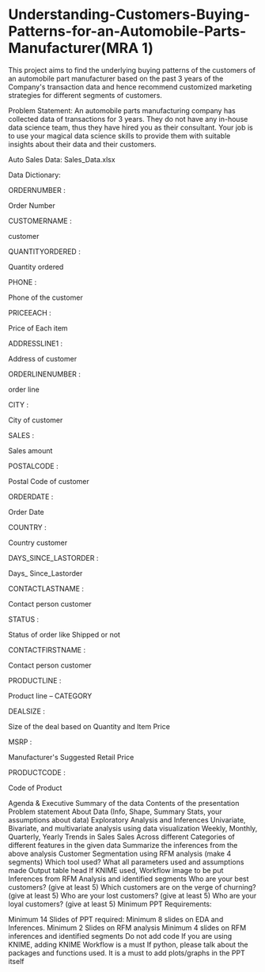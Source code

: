 # Understanding-Customers-Buying-Patterns-for-an-Automobile-Parts-Manufacturer(MRA 1)
This project aims to find the underlying buying patterns of the customers of an automobile part manufacturer based on the past 3 years of the Company's transaction data and hence recommend customized marketing strategies for different segments of customers.

Problem Statement: An automobile parts manufacturing company has collected data of transactions for 3 years. They do not have any in-house data science team, thus they have hired you as their consultant. Your job is to use your magical data science skills to provide them with suitable insights about their data and their customers.

Auto Sales Data: Sales_Data.xlsx

Data Dictionary:

ORDERNUMBER :

Order Number

CUSTOMERNAME :

customer

QUANTITYORDERED :

Quantity ordered

PHONE :

Phone of the customer

PRICEEACH :

Price of Each item

ADDRESSLINE1 :

Address of customer

ORDERLINENUMBER :

order line

CITY :

City of customer

SALES :

Sales amount

POSTALCODE :

Postal Code of customer

ORDERDATE :

Order Date

COUNTRY :

Country customer

DAYS_SINCE_LASTORDER :

Days_ Since_Lastorder

CONTACTLASTNAME :

Contact person customer

STATUS :

Status of order like Shipped or not

CONTACTFIRSTNAME :

Contact person customer

PRODUCTLINE :

Product line – CATEGORY

DEALSIZE :

Size of the deal based on Quantity and Item Price

MSRP :

Manufacturer's Suggested Retail Price

PRODUCTCODE :

Code of Product

Agenda & Executive Summary of the data Contents of the presentation Problem statement About Data (Info, Shape, Summary Stats, your assumptions about data) Exploratory Analysis and Inferences Univariate, Bivariate, and multivariate analysis using data visualization Weekly, Monthly, Quarterly, Yearly Trends in Sales Sales Across different Categories of different features in the given data Summarize the inferences from the above analysis Customer Segmentation using RFM analysis (make 4 segments) Which tool used? What all parameters used and assumptions made Output table head If KNIME used, Workflow image to be put Inferences from RFM Analysis and identified segments Who are your best customers? (give at least 5) Which customers are on the verge of churning? (give at least 5) Who are your lost customers? (give at least 5) Who are your loyal customers? (give at least 5) Minimum PPT Requirements:

Minimum 14 Slides of PPT required: Minimum 8 slides on EDA and Inferences. Minimum 2 Slides on RFM analysis Minimum 4 slides on RFM inferences and identified segments Do not add code If you are using KNIME, adding KNIME Workflow is a must If python, please talk about the packages and functions used. It is a must to add plots/graphs in the PPT itself
